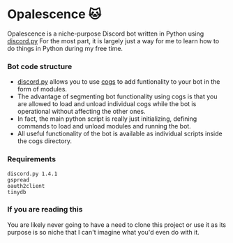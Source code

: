 # Opalescence 🐱

Opalescence is a niche-purpose Discord bot written in Python using [discord.py](https://github.com/Rapptz/discord.py)
For the most part, it is largely just a way for me to learn how to do things in Python during my free time. 

### Bot code structure

* [discord.py](https://github.com/Rapptz/discord.py) allows you to use [cogs](https://gist.github.com/leovoel/46cd89ed6a8f41fd09c5) to add funtionality to your bot in the form of modules. 
* The advantage of segmenting bot functionality using cogs is that you are allowed to load and unload individual cogs while the bot is operational without affecting the other ones. 
* In fact, the main python script is really just initializing, defining commands to load and unload modules and running the bot. 
* All useful functionality of the bot is available as individual scripts inside the cogs directory. 

### Requirements
    discord.py 1.4.1
    gspread
    oauth2client
    tinydb

### If you are reading this

You are likely never going to have a need to clone this project or use it as its purpose is so niche that I can't imagine what you'd even do with it. 
